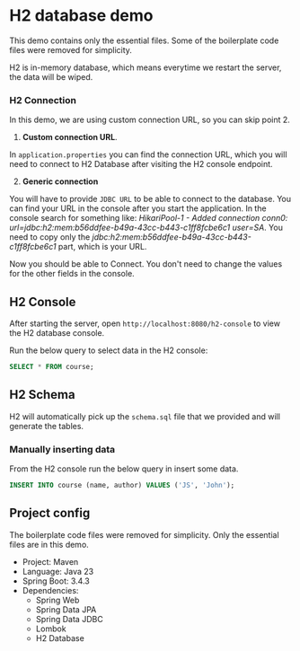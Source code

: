 # H2 database demo

This demo contains only the essential files. Some of the boilerplate code files were removed for simplicity.

H2 is in-memory database, which means everytime we restart the server, the data will be wiped.

### H2 Connection

In this demo, we are using custom connection URL, so you can skip point 2.

1. **Custom connection URL**.

In `application.properties` you can find the connection URL, which you will need to connect to H2 Database after visiting the H2 console endpoint.

2. **Generic connection**

You will have to provide `JDBC URL` to be able to connect to the database. You can find your URL in the console after you start the application. In the console search for something like: _HikariPool-1 - Added connection conn0: url=jdbc:h2:mem:b56ddfee-b49a-43cc-b443-c1ff8fcbe6c1 user=SA_. You need to copy only the _jdbc:h2:mem:b56ddfee-b49a-43cc-b443-c1ff8fcbe6c1_ part, which is your URL.

Now you should be able to Connect. You don't need to change the values for the other fields in the console.

## H2 Console

After starting the server, open `http://localhost:8080/h2-console` to view the H2 database console.

Run the below query to select data in the H2 console:

```sql
SELECT * FROM course;
```

## H2 Schema

H2 will automatically pick up the `schema.sql` file that we provided and will generate the tables.

### Manually inserting data

From the H2 console run the below query in insert some data.

```sql
INSERT INTO course (name, author) VALUES ('JS', 'John');
```

## Project config

The boilerplate code files were removed for simplicity. Only the essential files are in this demo.

- Project: Maven
- Language: Java 23
- Spring Boot: 3.4.3
- Dependencies:
  - Spring Web
  - Spring Data JPA
  - Spring Data JDBC
  - Lombok
  - H2 Database

